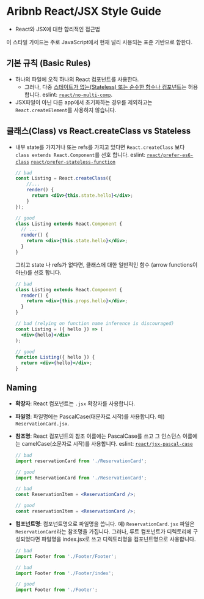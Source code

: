 # Aribnb React/JSX Style Guide

* React와 JSX에 대한 합리적인 접근법

이 스타일 가이드는 주로 JavaScript에서 현재 널리 사용되는 표준 기반으로 합한다.

## 기본 규칙 (Basic Rules)
- 하나의 파일에 오직 하나의 React 컴포넌트를 사용한다.
  - 그러나, 다중 [스테이트가 없는(Stateless) 또는 순수한 함수나 컴포넌트](https://facebook.github.io/react/docs/reusable-components.html#stateless-functions)는 허용합니다. eslint: [`react/no-multi-comp`](https://github.com/yannickcr/eslint-plugin-react/blob/master/docs/rules/no-multi-comp.md#ignorestateless).
- JSX파일이 아닌 다른 app에서 초기화하는 경우를 제외하고는 `React.createElement`를 사용하지 않습니다.

## 클래스(Class) vs React.createClass vs Stateless
- 내부 state를 가지거나 또는 refs를 가지고 있다면 `React.createClass` 보다 `class extends React.Component`를 선호 합니다. eslint: [`react/prefer-es6-class`](https://github.com/yannickcr/eslint-plugin-react/blob/master/docs/rules/prefer-es6-class.md) [`react/prefer-stateless-function`](https://github.com/yannickcr/eslint-plugin-react/blob/master/docs/rules/prefer-stateless-function.md)
  ```jsx
  // bad
  const Listing = React.createClass({
      //...
      render() {
        return <div>{this.state.hello}</div>;
      }
  });

  // good
  class Listing extends React.Component {
    // ...
    render() {
      return <div>{this.state.hello}</div>;
    }
  }
  ```

  그리고 state 나 refs가 없다면, 클래스에 대한 일반적인 함수 (arrow functions이 아닌)를 선호 합니다.

  ```jsx
  // bad
  class Listing extends React.Component {
    render() {
      return <div>{this.props.hello}</div>;
    }
  }

  // bad (relying on function name inference is discouraged)
  const Listing = ({ hello }) => (
    <div>{hello}</div>
  );

  // good
  function Listing({ hello }) {
    return <div>{hello}</div>;
  }
  ```

  <!-- ## Mixins
  - [mixins를 사용하지 마세요](https://facebook.github.io/react/blog/2016/07/13/mixins-considered-harmful.html).
  > 왜? Mixins 암묵적 의존성을 도입하고 이름 충돌을 야기하며,  -->

## Naming

- **확장자**: React 컴포넌트는 `.jsx` 확장자를 사용합니다.
- **파일명**: 파일명에는 PascalCase(대문자로 시작)를 사용합니다. 예) `ReservationCard.jsx`.
- **참조명**: React 컴포넌트의 참조 이름에는 PascalCase를 쓰고 그 인스턴스 이름에는 camelCase(소문자로 시작)를 사용합니다. eslint: [`react/jsx-pascal-case`](https://github.com/yannickcr/eslint-plugin-react/blob/master/docs/rules/jsx-pascal-case.md)

  ```jsx
  // bad
  import reservationCard from './ReservationCard';

  // good
  import ReservationCard from './ReservationCard';

  // bad
  const ReservationItem = <ReservationCard />;

  // good
  const reservationItem = <ReservationCard />;
  ```
- **컴포넌트명**: 컴포넌트명으로 파일명을 씁니다. 예) `ReservationCard.jsx` 파일은 `ReservationCard`라는 참조명을 가집니다. 그러나, 루트 컴포넌트가 디렉토리에 구성되었다면 파일명을 index.jsx로 쓰고 디렉토리명을 컴포넌트명으로 사용합니다.
  ```jsx
  // bad
  import Footer from './Footer/Footer';

  // bad
  import Footer from './Footer/index';

  // good
  import Footer from './Footer';
  ```
